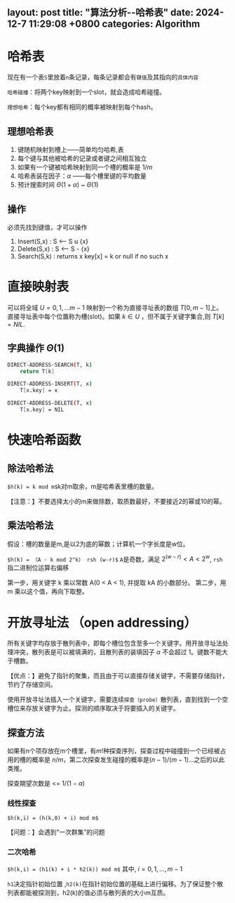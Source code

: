 layout: post
title: "算法分析--哈希表"
date: 2024-12-7 11:29:08 +0800
categories: Algorithm
---

# 哈希表
现在有一个表`S`里放着`n`条记录，每条记录都会有`键值`及其指向的`具体内容`

`哈希碰撞`：将两个key映射到一个slot，就会造成哈希碰撞。

`理想哈希`：每个key都有相同的概率被映射到每个hash。

## 理想哈希表
1. 键随机映射到槽上——简单均匀哈希,表
2. 每个键与其他被哈希的记录或者键之间相互独立
3. 如果有一个键被哈希映射到同一个槽的概率是 $1/m$
4. 哈希表装在因子：$α$ ——每个槽里键的平均数量
5. 预计搜索时间 $Θ(1+α)$ ~ $Θ(1)$
## 操作
必须先找到键值，才可以操作
1. Insert(S,x) : S <-- S u {x}
2. Delete(S,x) : S <-- S - {x}
3. Search(S,k) : returns x 
                 key[x] = k or null if no such x

# 直接映射表
可以将全域 $U={0,1,...m-1}$ 映射到一个称为直接寻址表的数组 $T[0,m-1]$上。直接寻址表中每个位置称为槽(slot)。如果 $k \in U$ ，但不属于关键字集合,则 $T[k]=NIL$.

## 字典操作 $Θ(1)$
```bash
DIRECT-ADDRESS-SEARCH(T, k)
    return T[k]

DIRECT-ADDRESS-INSERT(T, x)
    T[x.key] = x

DIRECT-ADDRESS-DELETE(T, x)
    T[x.key] = NIL
```
# 快速哈希函数
## 除法哈希法
`$h(k) = k mod m$`k对m取余，m是哈希表里槽的数量。

【注意：】不要选择太小的m来做除数，取质数最好，不要接近2的幂或10的幂。

## 乘法哈希法
假设：槽的数量是m,是以2为底的幂数；计算机一个字长度是w位。

`$h(k) = （A · k mod 2^k） rsh (w-r)$` `A`是奇数，满足 $2^(w-r)<A<2^w$, `rsh`指二进制位运算右偏移

第一步，用关键字 k 乘以常数 A(0 < A < 1), 并提取 kA 的小数部分。
第二步，用 m 乘以这个值，再向下取整。


# 开放寻址法 （open addressing）
所有关键字均存放于散列表中，即每个槽位包含至多一个关键字。用开放寻址法处理冲突，散列表是可以被填满的，且散列表的装填因子 $α$ 不会超过 1。键数不能大于槽数。

【优点：】避免了指针的聚集，而且由于可以直接存储关键字，不需要存储指针，节约了存储空间。

使用开放寻址法插入一个关键字，需要连续`探查（probe）`散列表，直到找到一个空槽位来存放关键字为止。探测的顺序取决于将要插入的关键字。

## 探查方法
如果有n个项存放在m个槽里，有$m!$种探查序列，探查过程中碰撞到一个已经被占用的槽的概率是 $n/m$，第二次探查发生碰撞的概率是$(n-1)/(m-1)$...之后的以此类推。

探查期望次数是 <= $1/(1-α)$
### 线性探查
`$h(k,i) = (h(k,0) + i) mod m$`

【问题：】会遇到“一次群集”的问题
### 二次哈希
`$h(k,i) = (h1(k) + i * h2(k)) mod m$` 其中, $i = 0,1,...,m-1$ 

`h1`决定指针初始位置 ,`h2(k)`在指针初始位置的基础上进行偏移。为了保证整个散列表都能被探测到，h2(k)的值必须与散列表的大小m互质。




